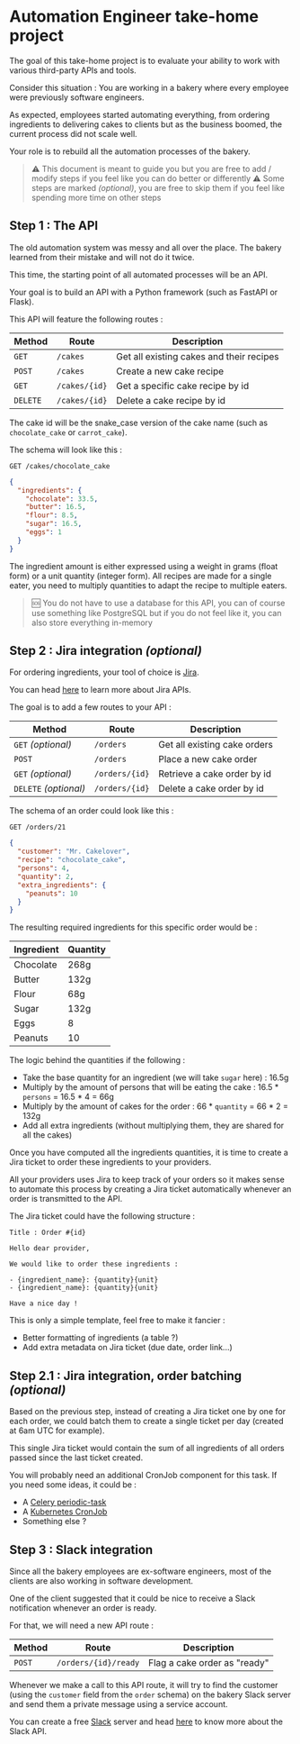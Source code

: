 # Automation Engineer take-home project

The goal of this take-home project is to evaluate your ability to work with various third-party APIs and tools.

Consider this situation : You are working in a bakery where every employee were previously software engineers.

As expected, employees started automating everything, from ordering ingredients to delivering cakes to clients but as the business boomed, the current process did not scale well.

Your role is to rebuild all the automation processes of the bakery.

> ⚠️ This document is meant to guide you but you are free to add / modify steps if you feel like you can do better or differently
> ⚠️ Some steps are marked *(optional)*, you are free to skip them if you feel like spending more time on other steps

## Step 1 : The API

The old automation system was messy and all over the place. The bakery learned from their mistake and will not do it twice.

This time, the starting point of all automated processes will be an API.

Your goal is to build an API with a Python framework (such as FastAPI or Flask).

This API will feature the following routes :

| Method | Route | Description |
| ------ | ----- | ----------- |
| `GET`  | `/cakes` | Get all existing cakes and their recipes |
| `POST` | `/cakes` | Create a new cake recipe |
| `GET` | `/cakes/{id}` | Get a specific cake recipe by id |
| `DELETE` | `/cakes/{id}` | Delete a cake recipe by id |

The cake id will be the snake_case version of the cake name (such as `chocolate_cake` or `carrot_cake`).

The schema will look like this :

`GET /cakes/chocolate_cake`
```json
{
  "ingredients": {
    "chocolate": 33.5,
    "butter": 16.5,
    "flour": 8.5,
    "sugar": 16.5,
    "eggs": 1
  }
}
```

The ingredient amount is either expressed using a weight in grams (float form) or a unit quantity (integer form).
All recipes are made for a single eater, you need to multiply quantities to adapt the recipe to multiple eaters.

> 🆘 You do not have to use a database for this API, you can of course use something like PostgreSQL but if you do not feel like it, you can also store everything in-memory

## Step 2 : Jira integration *(optional)*

For ordering ingredients, your tool of choice is [Jira](https://www.atlassian.com/software/jira).

You can head [here](https://developer.atlassian.com/server/jira/platform/rest-apis/) to learn more about Jira APIs.

The goal is to add a few routes to your API :

| Method | Route | Description |
| ------ | ----- | ----------- |
| `GET` *(optional)* | `/orders` | Get all existing cake orders |
| `POST` | `/orders` | Place a new cake order |
| `GET` *(optional)* | `/orders/{id}` | Retrieve a cake order by id |
| `DELETE` *(optional)* | `/orders/{id}` | Delete a cake order by id |

The schema of an order could look like this :

`GET /orders/21`
```json
{
  "customer": "Mr. Cakelover",
  "recipe": "chocolate_cake",
  "persons": 4,
  "quantity": 2,
  "extra_ingredients": {
    "peanuts": 10
  }
}
```

The resulting required ingredients for this specific order would be :


| Ingredient | Quantity |
| ------ | ----- |
| Chocolate | 268g |
| Butter | 132g |
| Flour | 68g |
| Sugar | 132g |
| Eggs | 8 |
| Peanuts | 10 |

The logic behind the quantities if the following :
- Take the base quantity for an ingredient (we will take `sugar` here) : 16.5g
- Multiply by the amount of persons that will be eating the cake : 16.5 * `persons` = 16.5 * 4 = 66g
- Multiply by the amount of cakes for the order : 66 * `quantity` = 66 * 2 = 132g
- Add all extra ingredients (without multiplying them, they are shared for all the cakes)

Once you have computed all the ingredients quantities, it is time to create a Jira ticket to order these ingredients to your providers.

All your providers uses Jira to keep track of your orders so it makes sense to automate this process by creating a Jira ticket automatically whenever an order is transmitted to the API.

The Jira ticket could have the following structure :

```
Title : Order #{id}

Hello dear provider,

We would like to order these ingredients :

- {ingredient_name}: {quantity}{unit}
- {ingredient_name}: {quantity}{unit}

Have a nice day !
```

This is only a simple template, feel free to make it fancier :
- Better formatting of ingredients (a table ?)
- Add extra metadata on Jira ticket (due date, order link...)

## Step 2.1 : Jira integration, order batching *(optional)*

Based on the previous step, instead of creating a Jira ticket one by one for each order, we could batch them to create a single ticket per day (created at 6am UTC for example).

This single Jira ticket would contain the sum of all ingredients of all orders passed since the last ticket created.

You will probably need an additional CronJob component for this task. If you need some ideas, it could be :
- A [Celery periodic-task](https://docs.celeryq.dev/en/stable/userguide/periodic-tasks.html)
- A [Kubernetes CronJob](https://kubernetes.io/docs/concepts/workloads/controllers/cron-jobs/)
- Something else ?

## Step 3 : Slack integration

Since all the bakery employees are ex-software engineers, most of the clients are also working in software development.

One of the client suggested that it could be nice to receive a Slack notification whenever an order is ready.

For that, we will need a new API route :

| Method | Route | Description |
| ------ | ----- | ----------- |
| `POST` | `/orders/{id}/ready` | Flag a cake order as "ready" |

Whenever we make a call to this API route, it will try to find the customer (using the `customer` field from the `order` schema) on the bakery Slack server and send them a private message using a service account.

You can create a free [Slack](https://slack.com/) server and head [here](https://api.slack.com/) to know more about the Slack API.

